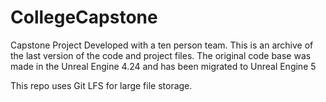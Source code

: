 # CollegeCapstone
Capstone Project Developed with a ten person team. This is an archive of the last version of the code and project files. The original code base was made in the Unreal Engine 4.24 and has been migrated to Unreal Engine 5

This repo uses Git LFS for large file storage. 